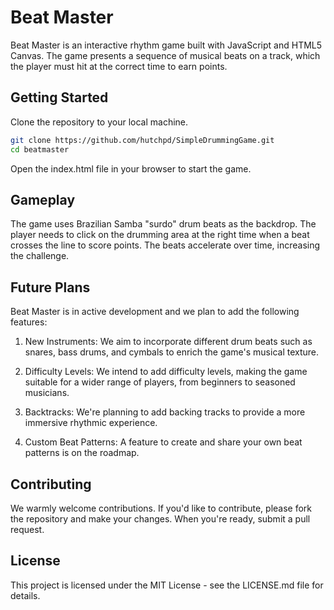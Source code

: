 # Beat Master

Beat Master is an interactive rhythm game built with JavaScript and HTML5 Canvas. The game presents a sequence of musical beats on a track, which the player must hit at the correct time to earn points.

## Getting Started

Clone the repository to your local machine.

```bash
git clone https://github.com/hutchpd/SimpleDrummingGame.git
cd beatmaster
```

Open the index.html file in your browser to start the game.

## Gameplay
The game uses Brazilian Samba "surdo" drum beats as the backdrop. The player needs to click on the drumming area at the right time when a beat crosses the line to score points. The beats accelerate over time, increasing the challenge.

## Future Plans
Beat Master is in active development and we plan to add the following features:

1. New Instruments: We aim to incorporate different drum beats such as snares, bass drums, and cymbals to enrich the game's musical texture.

2. Difficulty Levels: We intend to add difficulty levels, making the game suitable for a wider range of players, from beginners to seasoned musicians.

3. Backtracks: We're planning to add backing tracks to provide a more immersive rhythmic experience.

4. Custom Beat Patterns: A feature to create and share your own beat patterns is on the roadmap.

## Contributing
We warmly welcome contributions. If you'd like to contribute, please fork the repository and make your changes. When you're ready, submit a pull request.

## License
This project is licensed under the MIT License - see the LICENSE.md file for details.
